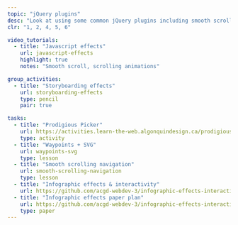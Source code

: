 ```yaml
---
topic: "jQuery plugins"
desc: "Look at using some common jQuery plugins including smooth scroll & waypoints."
clr: "1, 2, 4, 5, 6"

video_tutorials:
  - title: "Javascript effects"
    url: javascript-effects
    highlight: true
    notes: "Smooth scroll, scrolling animations"

group_activities:
  - title: "Storyboarding effects"
    url: storyboarding-effects
    type: pencil
    pair: true

tasks:
  - title: "Prodigious Picker"
    url: https://activities.learn-the-web.algonquindesign.ca/prodigious-picker/
    type: activity
  - title: "Waypoints + SVG"
    url: waypoints-svg
    type: lesson
  - title: "Smooth scrolling navigation"
    url: smooth-scrolling-navigation
    type: lesson
  - title: "Infographic effects & interactivity"
    url: https://github.com/acgd-webdev-3/infographic-effects-interactivity
  - title: "Infographic effects paper plan"
    url: https://github.com/acgd-webdev-3/infographic-effects-interactivity#1-paper-plan
    type: paper
---
```

